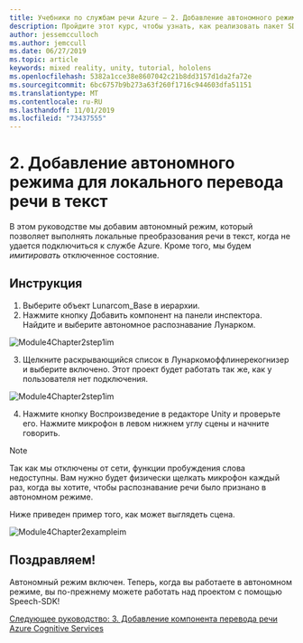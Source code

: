 ```yaml
---
title: Учебники по службам речи Azure — 2. Добавление автономного режима для локального перевода речи в текст
description: Пройдите этот курс, чтобы узнать, как реализовать пакет SDK для службы распознавания речи Azure в приложении смешанной реальности.
author: jessemcculloch
ms.author: jemccull
ms.date: 06/27/2019
ms.topic: article
keywords: mixed reality, unity, tutorial, hololens
ms.openlocfilehash: 5382a1cce38e8607042c21b8dd3157d1da2fa72e
ms.sourcegitcommit: 6bc6757b9b273a63f260f1716c944603dfa51151
ms.translationtype: MT
ms.contentlocale: ru-RU
ms.lasthandoff: 11/01/2019
ms.locfileid: "73437555"
---
```

# <a name="2-adding-an-offline-mode-for-local-speech-to-text-translation"></a>2. Добавление автономного режима для локального перевода речи в текст

В этом руководстве мы добавим автономный режим, который позволяет выполнять локальные преобразования речи в текст, когда не удается подключиться к службе Azure. Кроме того, мы будем *имитировать* отключенное состояние.

## <a name="instructions"></a>Инструкция

1. Выберите объект Lunarcom_Base в иерархии.
2. Нажмите кнопку Добавить компонент на панели инспектора. Найдите и выберите автономное распознавание Лунарком.

![Module4Chapter2step1im](images/module4chapter2step1im.PNG)

3. Щелкните раскрывающийся список в Лунаркомоффлинерекогнизер и выберите включено. Этот проект будет работать так же, как у пользователя нет подключения. 

![Module4Chapter2step1im](images/module4chapter2step2im.PNG)

4. Нажмите кнопку Воспроизведение в редакторе Unity и проверьте его. Нажмите микрофон в левом нижнем углу сцены и начните говорить. 

> [!NOTE]
> Так как мы отключены от сети, функции пробуждения слова недоступны. Вам нужно будет физически щелкать микрофон каждый раз, когда вы хотите, чтобы распознавание речи было признано в автономном режиме. 

Ниже приведен пример того, как может выглядеть сцена.

![Module4Chapter2exampleim](images/module4chapter2exampleim.PNG)

## <a name="congratulations"></a>Поздравляем!

Автономный режим включен. Теперь, когда вы работаете в автономном режиме, вы по-прежнему можете работать над проектом с помощью Speech-SDK! 


[Следующее руководство: 3. Добавление компонента перевода речи Azure Cognitive Services](mrlearning-speechSDK-ch3.md)

